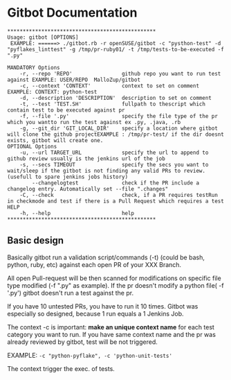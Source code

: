 # Gitbot Documentation 

```console
************************************************
Usage: gitbot [OPTIONS] 
 EXAMPLE: ======> ./gitbot.rb -r openSUSE/gitbot -c "pysthon-test" -d "pyflakes_linttest" -g /tmp/pr-ruby01/ -t /tmp/tests-to-be-executed -f ".py"

MANDATORY Options
    -r, --repo 'REPO'                github repo you want to run test against EXAMPLE: USER/REPO  MalloZup/gitbot
    -c, --context 'CONTEXT'          context to set on comment EXAMPLE: CONTEXT: python-test
    -d, --description 'DESCRIPTION'  description to set on comment
    -t, --test 'TEST.SH'             fullpath to thescript which contain test to be executed against pr
    -f, --file '.py'                 specify the file type of the pr which you wantto run the test against ex .py, .java, .rb
    -g, --git_dir 'GIT_LOCAL_DIR'    specify a location where gitbot will clone the github projectEXAMPLE : /tmp/pr-test/ if the dir doesnt exists, gitbot will create one.
OPTIONAL Options
    -u, --url TARGET_URL             specify the url to append to github review usually is the jenkins url of the job
    -s, --secs TIMEOUT               specify the secs you want to wait/sleep if the gitbot is not finding any valid PRs to review. (usefull to spare jenkins jobs history)
        --changelogtest              check if the PR include a changelog entry. Automatically set --file ".changes"
    -C, --check                      check, if a PR requires testRun in checkmode and test if there is a Pull Request which requires a test
HELP
    -h, --help                       help
************************************************
```



## Basic design
Basically gitbot run a validation script/commands (-t) (could be bash, python, ruby, etc) against each open PR of your XXX Branch.

All open Pull-request will be then scanned for modifications on specific file type modified (-f ".py" as example). 
If the pr doesn't modify a python file( -f '.py') gitbot doesn't run a test against the pr.

If you have 10 untested PRs, you have to run it 10 times. 
Gitbot was especially so designed, because 1 run equals a 1 Jenkins Job.

The context  -c  is important: **make an unique context name** for each test category you want to run.
If you have same context name and the pr was already reviewed by gitbot, test will be not triggered.

EXAMPLE: 
```-c "python-pyflake", -c 'python-unit-tests'```

The context trigger the exec. of tests.

